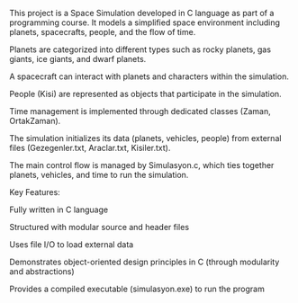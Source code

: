 This project is a Space Simulation developed in C language as part of a programming course. It models a simplified space environment including planets, spacecrafts, people, and the flow of time.

Planets are categorized into different types such as rocky planets, gas giants, ice giants, and dwarf planets.

A spacecraft can interact with planets and characters within the simulation.

People (Kisi) are represented as objects that participate in the simulation.

Time management is implemented through dedicated classes (Zaman, OrtakZaman).

The simulation initializes its data (planets, vehicles, people) from external files (Gezegenler.txt, Araclar.txt, Kisiler.txt).

The main control flow is managed by Simulasyon.c, which ties together planets, vehicles, and time to run the simulation.

Key Features:

Fully written in C language

Structured with modular source and header files

Uses file I/O to load external data

Demonstrates object-oriented design principles in C (through modularity and abstractions)

Provides a compiled executable (simulasyon.exe) to run the program
